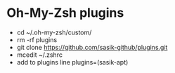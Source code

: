 Oh-My-Zsh plugins
=================

* cd ~/.oh-my-zsh/custom/
* rm -rf plugins
* git clone https://github.com/sasik-github/plugins.git
* mcedit ~/.zshrc
* add to plugins line
    plugins=(sasik-apt)




